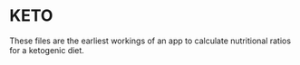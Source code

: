 KETO
====
These files are the earliest workings of an app to calculate nutritional ratios for a ketogenic diet.  
